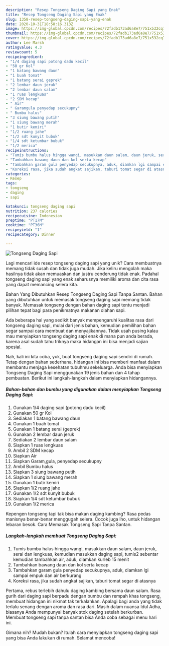 ```yaml
---
description: "Resep Tongseng Daging Sapi yang Enak"
title: "Resep Tongseng Daging Sapi yang Enak"
slug: 1358-resep-tongseng-daging-sapi-yang-enak
date: 2020-10-31T18:58:16.313Z
image: https://img-global.cpcdn.com/recipes/72fadb173ad6a8e7/751x532cq70/tongseng-daging-sapi-foto-resep-utama.jpg
thumbnail: https://img-global.cpcdn.com/recipes/72fadb173ad6a8e7/751x532cq70/tongseng-daging-sapi-foto-resep-utama.jpg
cover: https://img-global.cpcdn.com/recipes/72fadb173ad6a8e7/751x532cq70/tongseng-daging-sapi-foto-resep-utama.jpg
author: Lee Marsh
ratingvalue: 4.3
reviewcount: 5
recipeingredient:
- "1/4 daging sapi potong dadu kecil"
- "50 gr Kol"
- "1 batang bawang daun"
- "1 buah tomat"
- "1 batang serai geprek"
- "2 lembar daun jeruk"
- "2 lembar daun salam"
- "1 ruas lengkuas"
- "2 SDM kecap"
- " Air"
- " Garamgula penyedap secukupny"
- " Bumbu halus"
- "3 siung bawang putih"
- "1 siung bawang merah"
- "1 butir kemiri"
- "1/2 ruang jahe"
- "1/2 sdt kunyit bubuk"
- "1/4 sdt ketumbar bubuk"
- "1/2 merica"
recipeinstructions:
- "Tumis bumbu halus hingga wangi, masukkan daun salam, daun jeruk, serai dan lengkuas, kemudian masukkan daging sapi, tumis2 sebentar kemudian tambahkan air, aduk, diamkan kurleb 15 menit"
- "Tambahkan bawang daun dan kol serta kecap"
- "Tambahkan garam gula penyedap secukupnya, aduk, diamkan lgi sampai empuk dan air berkurang"
- "Koreksi rasa, jika sudah angkat sajikan, taburi tomat segar di atasnya"
categories:
- Resep
tags:
- tongseng
- daging
- sapi

katakunci: tongseng daging sapi 
nutrition: 237 calories
recipecuisine: Indonesian
preptime: "PT17M"
cooktime: "PT36M"
recipeyield: "1"
recipecategory: Dinner

---
```



![Tongseng Daging Sapi](https://img-global.cpcdn.com/recipes/72fadb173ad6a8e7/751x532cq70/tongseng-daging-sapi-foto-resep-utama.jpg)

Lagi mencari ide resep tongseng daging sapi yang unik? Cara membuatnya memang tidak susah dan tidak juga mudah. Jika keliru mengolah maka hasilnya tidak akan memuaskan dan justru cenderung tidak enak. Padahal tongseng daging sapi yang enak seharusnya memiliki aroma dan cita rasa yang dapat memancing selera kita.

Bahan Yang Dibutuhkan Resep Tongseng Daging Sapi Tanpa Santan. Bahan yang dibutuhkan untuk memasak tongseng daging sapi memang tidak banyak. Memasak tongseng dengan bahan daging sapi tentu menjadi pilihan tepat bagi para penikmatnya makanan olahan sapi.

Ada beberapa hal yang sedikit banyak mempengaruhi kualitas rasa dari tongseng daging sapi, mulai dari jenis bahan, kemudian pemilihan bahan segar sampai cara membuat dan menyajikannya. Tidak usah pusing kalau mau menyiapkan tongseng daging sapi enak di mana pun anda berada, karena asal sudah tahu triknya maka hidangan ini bisa menjadi sajian spesial.


Nah, kali ini kita coba, yuk, buat tongseng daging sapi sendiri di rumah. Tetap dengan bahan sederhana, hidangan ini bisa memberi manfaat dalam membantu menjaga kesehatan tubuhmu sekeluarga. Anda bisa menyiapkan Tongseng Daging Sapi menggunakan 19 jenis bahan dan 4 tahap pembuatan. Berikut ini langkah-langkah dalam menyiapkan hidangannya.

<!--inarticleads1-->

##### Bahan-bahan dan bumbu yang digunakan dalam menyiapkan Tongseng Daging Sapi:

1. Gunakan 1/4 daging sapi (potong dadu kecil)
1. Gunakan 50 gr Kol
1. Sediakan 1 batang bawang daun
1. Gunakan 1 buah tomat
1. Gunakan 1 batang serai (geprek)
1. Gunakan 2 lembar daun jeruk
1. Sediakan 2 lembar daun salam
1. Siapkan 1 ruas lengkuas
1. Ambil 2 SDM kecap
1. Siapkan  Air
1. Siapkan  Garam,gula, penyedap secukupny
1. Ambil  Bumbu halus
1. Siapkan 3 siung bawang putih
1. Siapkan 1 siung bawang merah
1. Gunakan 1 butir kemiri
1. Siapkan 1/2 ruang jahe
1. Gunakan 1/2 sdt kunyit bubuk
1. Siapkan 1/4 sdt ketumbar bubuk
1. Gunakan 1/2 merica


Kepengen tongseng tapi tak bisa makan daging kambing? Rasa pedas manisnya benar-benar menggugah selera. Cocok juga lho, untuk hidangan lebaran besok. Cara Memasak Tongseng Sapi Tanpa Santan. 

<!--inarticleads2-->

##### Langkah-langkah membuat Tongseng Daging Sapi:

1. Tumis bumbu halus hingga wangi, masukkan daun salam, daun jeruk, serai dan lengkuas, kemudian masukkan daging sapi, tumis2 sebentar kemudian tambahkan air, aduk, diamkan kurleb 15 menit
1. Tambahkan bawang daun dan kol serta kecap
1. Tambahkan garam gula penyedap secukupnya, aduk, diamkan lgi sampai empuk dan air berkurang
1. Koreksi rasa, jika sudah angkat sajikan, taburi tomat segar di atasnya


Pertama, rebus terlebih dahulu daging kambing bersama daun salam. Rasa gurih dari daging sapi berpadu dengan bumbu dan rempah khas tongseng, membuat hidangan ini nikmat tak terkalahkan. Apalagi bagi anda yang tidak terlalu senang dengan aroma dan rasa dari. Masih dalam nuansa Idul Adha, biasanya Anda mempunyai banyak stok daging setelah berkurban. Membuat tongseng sapi tanpa santan bisa Anda coba sebagai menu hari ini. 

Gimana nih? Mudah bukan? Itulah cara menyiapkan tongseng daging sapi yang bisa Anda lakukan di rumah. Selamat mencoba!

